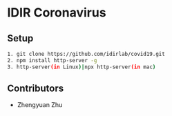# IDIR Coronavirus

## Setup

``` sh
1. git clone https://github.com/idirlab/covid19.git
2. npm install http-server -g
3. http-server(in Linux)|npx http-server(in mac)
```

## Contributors

- Zhengyuan Zhu
